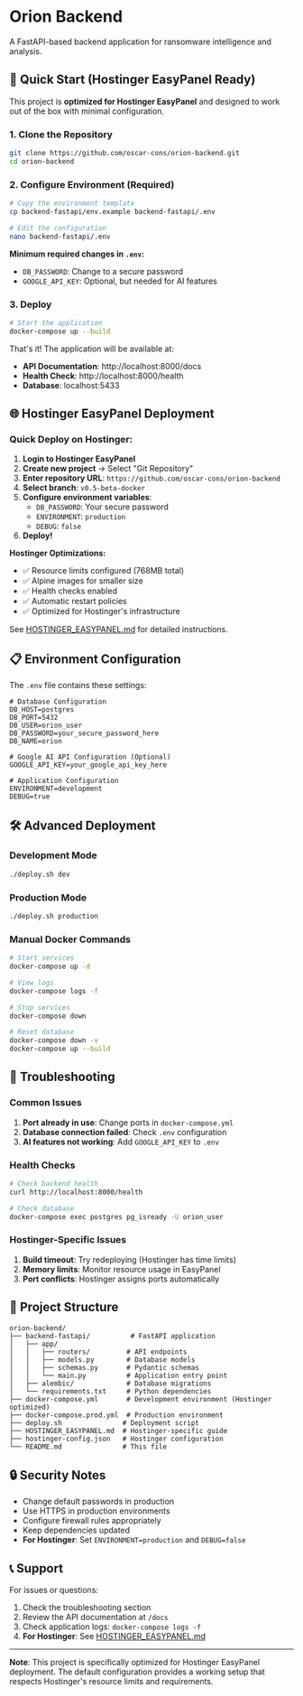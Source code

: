 # Orion Backend

A FastAPI-based backend application for ransomware intelligence and analysis.

## 🚀 Quick Start (Hostinger EasyPanel Ready)

This project is **optimized for Hostinger EasyPanel** and designed to work out of the box with minimal configuration.

### 1. Clone the Repository

```bash
git clone https://github.com/oscar-cons/orion-backend.git
cd orion-backend
```

### 2. Configure Environment (Required)

```bash
# Copy the environment template
cp backend-fastapi/env.example backend-fastapi/.env

# Edit the configuration
nano backend-fastapi/.env
```

**Minimum required changes in `.env`:**
- `DB_PASSWORD`: Change to a secure password
- `GOOGLE_API_KEY`: Optional, but needed for AI features

### 3. Deploy

```bash
# Start the application
docker-compose up --build
```

That's it! The application will be available at:
- **API Documentation**: http://localhost:8000/docs
- **Health Check**: http://localhost:8000/health
- **Database**: localhost:5433

## 🌐 Hostinger EasyPanel Deployment

### Quick Deploy on Hostinger:

1. **Login to Hostinger EasyPanel**
2. **Create new project** → Select "Git Repository"
3. **Enter repository URL**: `https://github.com/oscar-cons/orion-backend`
4. **Select branch**: `v0.5-beta-docker`
5. **Configure environment variables**:
   - `DB_PASSWORD`: Your secure password
   - `ENVIRONMENT`: `production`
   - `DEBUG`: `false`
6. **Deploy!**

**Hostinger Optimizations:**
- ✅ Resource limits configured (768MB total)
- ✅ Alpine images for smaller size
- ✅ Health checks enabled
- ✅ Automatic restart policies
- ✅ Optimized for Hostinger's infrastructure

See [HOSTINGER_EASYPANEL.md](HOSTINGER_EASYPANEL.md) for detailed instructions.

## 📋 Environment Configuration

The `.env` file contains these settings:

```env
# Database Configuration
DB_HOST=postgres
DB_PORT=5432
DB_USER=orion_user
DB_PASSWORD=your_secure_password_here
DB_NAME=orion

# Google AI API Configuration (Optional)
GOOGLE_API_KEY=your_google_api_key_here

# Application Configuration
ENVIRONMENT=development
DEBUG=true
```

## 🛠️ Advanced Deployment

### Development Mode
```bash
./deploy.sh dev
```

### Production Mode
```bash
./deploy.sh production
```

### Manual Docker Commands

```bash
# Start services
docker-compose up -d

# View logs
docker-compose logs -f

# Stop services
docker-compose down

# Reset database
docker-compose down -v
docker-compose up --build
```

## 🔧 Troubleshooting

### Common Issues

1. **Port already in use**: Change ports in `docker-compose.yml`
2. **Database connection failed**: Check `.env` configuration
3. **AI features not working**: Add `GOOGLE_API_KEY` to `.env`

### Health Checks

```bash
# Check backend health
curl http://localhost:8000/health

# Check database
docker-compose exec postgres pg_isready -U orion_user
```

### Hostinger-Specific Issues

1. **Build timeout**: Try redeploying (Hostinger has time limits)
2. **Memory limits**: Monitor resource usage in EasyPanel
3. **Port conflicts**: Hostinger assigns ports automatically

## 📁 Project Structure

```
orion-backend/
├── backend-fastapi/          # FastAPI application
│   ├── app/
│   │   ├── routers/         # API endpoints
│   │   ├── models.py        # Database models
│   │   ├── schemas.py       # Pydantic schemas
│   │   └── main.py          # Application entry point
│   ├── alembic/             # Database migrations
│   └── requirements.txt     # Python dependencies
├── docker-compose.yml       # Development environment (Hostinger optimized)
├── docker-compose.prod.yml  # Production environment
├── deploy.sh               # Deployment script
├── HOSTINGER_EASYPANEL.md  # Hostinger-specific guide
├── hostinger-config.json   # Hostinger configuration
└── README.md               # This file
```

## 🔒 Security Notes

- Change default passwords in production
- Use HTTPS in production environments
- Configure firewall rules appropriately
- Keep dependencies updated
- **For Hostinger**: Set `ENVIRONMENT=production` and `DEBUG=false`

## 📞 Support

For issues or questions:
1. Check the troubleshooting section
2. Review the API documentation at `/docs`
3. Check application logs: `docker-compose logs -f`
4. **For Hostinger**: See [HOSTINGER_EASYPANEL.md](HOSTINGER_EASYPANEL.md)

---

**Note**: This project is specifically optimized for Hostinger EasyPanel deployment. The default configuration provides a working setup that respects Hostinger's resource limits and requirements.



